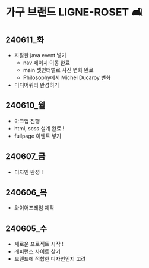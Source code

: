 # 가구 브랜드 LIGNE-ROSET 🛋️ #

## 240611_화
  - 자잘한 java event 넣기
    - nav 페이지 이동 완료
    - main 셋인터벌로 사진 변화 완료
    - Philosophy에서 Michel Ducaroy 변화
  - 미디어쿼리 완성히기 

## 240610_월
  - 마크업 진행
  - html, scss 설계 완료 !
  - fullpage 이벤트 넣기

## 240607_금
  - 디자인 완성 !

## 240606_목 
  - 와이어프레임 제작

## 240605_수
  - 새로운 프로젝트 시작 !
  - 래퍼런스 사이트 찾기
  - 브랜드에 적합한 디자인인지 고려
